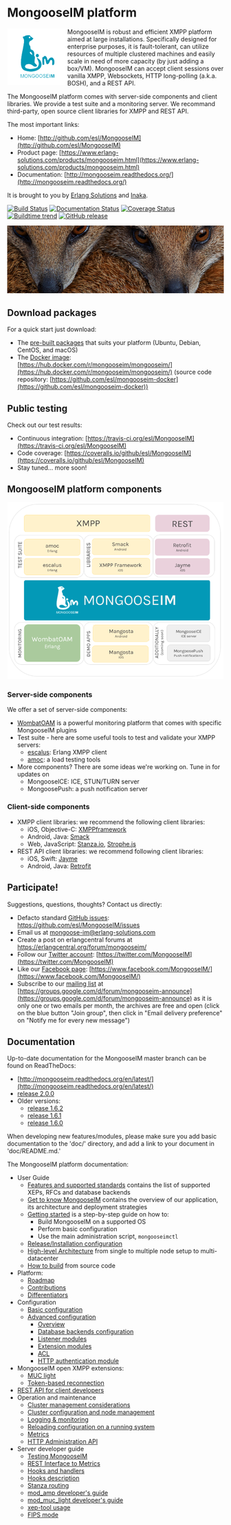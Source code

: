 # MongooseIM platform

<img align="left" src="doc/MongooseIM_logo.png" alt="MongooseIM platform's logo" />

MongooseIM is robust and efficient XMPP platform aimed at large installations. Specifically designed for enterprise purposes, it is fault-tolerant, can utilize resources of multiple clustered machines and easily scale in need of more capacity (by just adding a box/VM). MongooseIM can accept client sessions over vanilla XMPP, Websockets, HTTP long-polling (a.k.a. BOSH), and a REST API.

The MongooseIM platform comes with server-side components and client libraries. We provide a test suite and a monitoring server. We recommand third-party, open source client libraries for XMPP and REST API.

The most important links:

* Home: [http://github.com/esl/MongooseIM](http://github.com/esl/MongooseIM)
* Product page: [https://www.erlang-solutions.com/products/mongooseim.html](https://www.erlang-solutions.com/products/mongooseim.html)
* Documentation: [http://mongooseim.readthedocs.org/](http://mongooseim.readthedocs.org/)

It is brought to you by [Erlang Solutions](https://www.erlang-solutions.com/) and [Inaka](http://inaka.net/).

[![Build Status](https://travis-ci.org/esl/MongooseIM.svg?branch=master)](https://travis-ci.org/esl/MongooseIM) [![Documentation Status](https://readthedocs.org/projects/mongooseim/badge/?version=latest)](http://mongooseim.readthedocs.org/en/latest/?badge=latest) [![Coverage Status](https://img.shields.io/coveralls/esl/MongooseIM.svg)](https://coveralls.io/r/esl/MongooseIM?branch=master) [![Buildtime trend](https://buildtimetrend.herokuapp.com/badge/esl/MongooseIM/latest)](https://buildtimetrend.herokuapp.com/dashboard/esl/MongooseIM/) [![GitHub release](https://img.shields.io/github/release/esl/MongooseIM.svg)](https://github.com/esl/MongooseIM/releases)

<img src="doc/mongoose_top_banner_800.jpeg" alt="MongooseIM platform's mongooses faces" />

## Download packages

For a quick start just download:

* The [pre-built packages](https://www.erlang-solutions.com/resources/download.html)
that suits your platform (Ubuntu, Debian, CentOS, and macOS)
* The [Docker image](https://hub.docker.com/r/mongooseim/mongooseim/): [https://hub.docker.com/r/mongooseim/mongooseim/](https://hub.docker.com/r/mongooseim/mongooseim/) (source code repository: [https://github.com/esl/mongooseim-docker](https://github.com/esl/mongooseim-docker))

## Public testing

Check out our test results:

* Continuous integration: [https://travis-ci.org/esl/MongooseIM](https://travis-ci.org/esl/MongooseIM)
* Code coverage: [https://coveralls.io/github/esl/MongooseIM](https://coveralls.io/github/esl/MongooseIM)
* Stay tuned... more soon!

## MongooseIM platform components

<img src="/doc/MongooseIMPlatformcomponents.png " alt="MongooseIM platform schema" />

### Server-side components

We offer a set of server-side components:

* [WombatOAM](https://www.erlang-solutions.com/products/wombat-oam.html) is a powerful monitoring platform that comes with specific MongooseIM plugins
* Test suite - here are some useful tools to test and validate your XMPP servers:
    * [escalus](https://github.com/esl/escalus): Erlang XMPP client
    * [amoc](https://github.com/esl/amoc): a load testing tools
* More components? There are some ideas we're working on. Tune in for updates on
    * MongooseICE: ICE, STUN/TURN server
    * MongoosePush: a push notification server

### Client-side components

* XMPP client libraries: we recommend the following client libraries:
    * iOS, Objective-C: [XMPPframework](https://github.com/robbiehanson/XMPPFramework)
    * Android, Java: [Smack](https://github.com/igniterealtime/Smack)
    * Web, JavaScript: [Stanza.io](https://github.com/otalk/stanza.io), [Strophe.js](https://github.com/strophe/strophejs)
* REST API client libraries: we recommend following client libraries:
    * iOS, Swift: [Jayme](https://github.com/inaka/Jayme)
    * Android, Java: [Retrofit](https://github.com/square/retrofit)

## Participate!

Suggestions, questions, thoughts? Contact us directly:

* Defacto standard [GitHub issues](https://github.com/esl/MongooseIM/issues): https://github.com/esl/MongooseIM/issues
* Email us at <a href='mailto:mongoose-im@erlang-solutions.com'>mongoose-im@erlang-solutions.com</a>
* Create a post on erlangcentral forums at <a href='https://erlangcentral.org/forum/mongooseim/'>https://erlangcentral.org/forum/mongooseim/</a>
* Follow our [Twitter account](https://twitter.com/MongooseIM): [https://twitter.com/MongooseIM](https://twitter.com/MongooseIM)
* Like our [Facebook page](https://www.facebook.com/MongooseIM/): [https://www.facebook.com/MongooseIM/](https://www.facebook.com/MongooseIM/)
* Subscribe to our [mailing list](https://groups.google.com/d/forum/mongooseim-announce) at [https://groups.google.com/d/forum/mongooseim-announce](https://groups.google.com/d/forum/mongooseim-announce) as it is only one or two emails per month, the archives are free and open (click on the blue button "Join group", then click in "Email delivery preference" on "Notify me for every new message")

## Documentation

Up-to-date documentation for the MongooseIM master branch can be found on ReadTheDocs:

* [http://mongooseim.readthedocs.org/en/latest/](http://mongooseim.readthedocs.org/en/latest/)
* [release 2.0.0](http://mongooseim.readthedocs.org/en/2.0.0/)
* Older versions:
    * [release 1.6.2](http://mongooseim.readthedocs.org/en/1.6.2/)
    * [release 1.6.1](http://mongooseim.readthedocs.org/en/1.6.1/)
    * [release 1.6.0](http://mongooseim.readthedocs.org/en/1.6.0/)


When developing new features/modules, please make sure you add basic documentation to the 'doc/' directory, and add a link to your document in 'doc/README.md.'

The MongooseIM platform documentation:

* User Guide
    * [Features and supported standards](doc/user-guide/Features-and-supported-standards.md) contains the list of supported XEPs, RFCs and database backends
    * [Get to know MongooseIM](doc/user-guide/Get-to-know-MongooseIM.md) contains the overview of our application, its architecture and deployment strategies
    * [Getting started](doc/user-guide/Getting-started.md) is a step-by-step guide on how to:
        * Build MongooseIM on a supported OS
        * Perform basic configuration
        * Use the main administration script, `mongooseimctl`
    * [Release/Installation configuration](doc/user-guide/release_config.md)
    * [High-level Architecture](doc/user-guide/MongooseIM-High-level-Architecture.md) from single to multiple node setup to multi-datacenter
    * [How to build](doc/user-guide/How-to-build.md) from source code
* Platform:
    * [Roadmap](doc/Roadmap.md)
    * [Contributions](doc/Contributions.md)
    * [Differentiators](doc/Differentiators.md)
* Configuration
    * [Basic configuration](doc/Basic-configuration.md)
    * [Advanced configuration](doc/Advanced-configuration.md)
        * [Overview](doc/Advanced-configuration.md)
        * [Database backends configuration](doc/advanced-configuration/database-backends-configuration.md)
        * [Listener modules](doc/advanced-configuration/Listener-modules.md)
        * [Extension modules](doc/advanced-configuration/Modules.md)
        * [ACL](doc/advanced-configuration/acl.md)
        * [HTTP authentication module](doc/advanced-configuration/HTTP-authentication-module.md)
* MongooseIM open XMPP extensions:
    * [MUC light](doc/open-extensions/muc_light.md)
    * [Token-based reconnection](doc/open-extensions/token-reconnection.md)
* [REST API for client developers](doc/REST-API.md)
* Operation and maintenance
    * [Cluster management considerations](doc/operation-and-maintenance/Cluster-management-considerations.md)
    * [Cluster configuration and node management](doc/operation-and-maintenance/Cluster-configuration-and-node-management.md)
    * [Logging & monitoring](doc/operation-and-maintenance/Logging-&-monitoring.md)
    * [Reloading configuration on a running system](doc/operation-and-maintenance/Reloading-configuration-on-a-running-system.md)
    * [Metrics](doc/operation-and-maintenance/Mongoose-metrics.md)
    * [HTTP Administration API](doc/http-api/http-administration-api-documentation.md)
* Server developer guide
    * [Testing MongooseIM](doc/developers-guide/Testing-MongooseIM.md)
    * [REST Interface to Metrics](doc/developers-guide/REST-interface-to-metrics.md)
    * [Hooks and handlers](doc/developers-guide/Hooks-and-handlers.md)
    * [Hooks description](doc/developers-guide/hooks_description.md)
    * [Stanza routing](doc/developers-guide/message_routing.md)
    * [mod_amp developer's guide](doc/developers-guide/mod_amp_developers_guide.md)
    * [mod_muc_light developer's guide](doc/developers-guide/mod_muc_light_developers_guide.md)
    * [xep-tool usage](doc/developers-guide/xep_tool.md)
    * [FIPS mode](doc/developers-guide/OpenSSL-and-FIPS.md)
